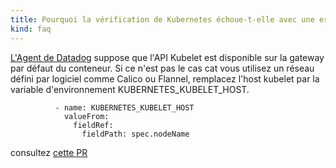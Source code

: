 ```yaml
---
title: Pourquoi la vérification de Kubernetes échoue-t-elle avec une erreur ConnectTimeout sur le port 10250?
kind: faq
---
```


[L'Agent de Datadog][1] suppose que l'API Kubelet est disponible sur la gateway par défaut du conteneur. Si ce n'est pas le cas cat vous utilisez un réseau défini par logiciel comme Calico ou Flannel, remplacez l'host kubelet par la variable d'environnement KUBERNETES_KUBELET_HOST.

```
          - name: KUBERNETES_KUBELET_HOST
            valueFrom:
              fieldRef:
                fieldPath: spec.nodeName
```

consultez [cette PR][2]

[1]: /agent
[2]: https://github.com/DataDog/dd-agent/pull/3051
